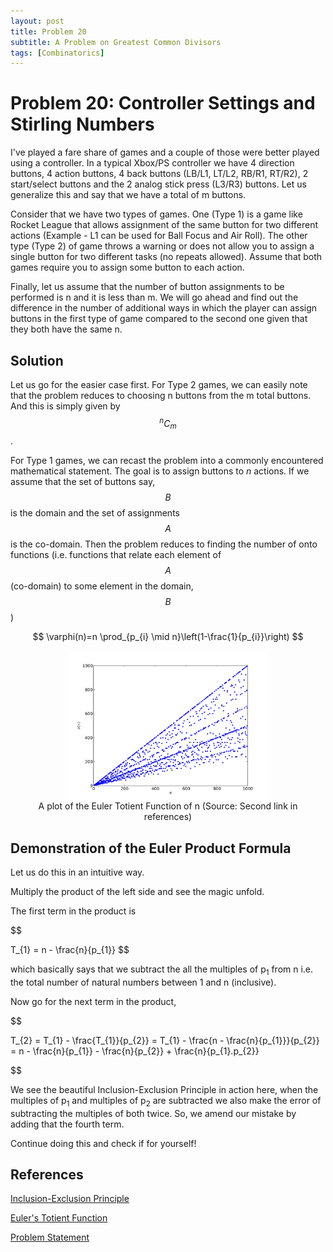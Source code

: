 ```yaml
---
layout: post
title: Problem 20
subtitle: A Problem on Greatest Common Divisors
tags: [Combinatorics]
---
```

# Problem 20: Controller Settings and Stirling Numbers 

I've played a fare share of games and a couple of those were better played using a controller. In a typical Xbox/PS controller we have 4 direction buttons, 4 action buttons, 4 back buttons (LB/L1, LT/L2, RB/R1, RT/R2), 2 start/select buttons and the 2 analog stick press (L3/R3) buttons. Let us generalize this and say that we have a total of m buttons. 

Consider that we have two types of games. One (Type 1) is a game like Rocket League that allows assignment of the same button for two different actions (Example - L1 can be used for Ball Focus and Air Roll). The other type (Type 2) of game throws a warning or does not allow you to assign a single button for two different tasks (no repeats allowed). Assume that both games require you to assign some button to each action.

Finally, let us assume that the number of button assignments to be performed is n and it is less than m. We will go ahead and find out the difference in the number of additional ways in which the player can assign buttons in the first type of game compared to the second one given that they both have the same n. 

## Solution

Let us go for the easier case first. For Type 2 games, we can easily note that the problem reduces to choosing n buttons from the m total buttons. And this is simply given by $${}^nC_m$$.

For Type 1 games, we can recast the problem into a commonly encountered mathematical statement. The goal is to assign buttons to $n$ actions. If we assume that the set of buttons say, $$B$$ is the domain and the set of assignments $$A$$ is the co-domain. Then the problem reduces to finding the number of onto functions (i.e. functions that relate each element of $$A$$ (co-domain) to some element in the domain, $$B$$)

$$
\varphi(n)=n \prod_{p_{i} \mid n}\left(1-\frac{1}{p_{i}}\right)
$$

<figure>
<center><img style=" display: block; margin-left: auto; margin-right: auto;width: 75%;" src="../assets/Prob19_fig1.png">
<figcaption>A plot of the Euler Totient Function of n (Source: Second link in references)</figcaption>
 </center>
</figure>

## Demonstration of the Euler Product Formula

Let us do this in an intuitive way.

Multiply the product of the left side and see the magic unfold. 

The first term in the product is 

$$

T_{1} = n - \frac{n}{p_{1}}
$$

which basically says that we subtract the all the multiples of p<sub>1</sub> from n i.e. the total number of natural numbers between 1 and n (inclusive).

Now go for the next term in the product,

$$

T_{2} = T_{1} - \frac{T_{1}}{p_{2}}
      = T_{1} - \frac{n - \frac{n}{p_{1}}}{p_{2}}
      = n - \frac{n}{p_{1}} - \frac{n}{p_{2}} + \frac{n}{p_{1}.p_{2}}

$$

We see the beautiful Inclusion-Exclusion Principle in action here, when the multiples of p<sub>1</sub> and multiples of  p<sub>2</sub> are subtracted we also make the error of subtracting the multiples of both twice. So, we amend our mistake by adding that the fourth term.

Continue doing this and check if for yourself!

## References

[Inclusion-Exclusion Principle](https://brilliant.org/wiki/principle-of-inclusion-and-exclusion-pie/)

[Euler's Totient Function](https://en.wikipedia.org/wiki/Euler%27s_totient_function)

[Problem Statement](https://www.geeksforgeeks.org/sum-of-gcd-of-all-numbers-upto-n-with-n-itself/)

